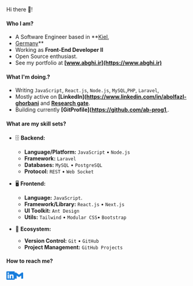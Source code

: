 Hi there 👋!

#### Who I am?

- A Software Engineer based in **[Kiel](https://en.wikipedia.org/wiki/Kiel),
- [Germany](https://en.wikipedia.org/wiki/Germany)**
- Working as **Front-End Developer II**
- Open Source enthusiast.
- See my portfolio at **[www.abghi.ir](https://www.abghi.ir)**

#### What I'm doing.?

- Writing  `JavaScript`, `React.js`, `Node.js`, `MySQL`,`PHP`, `Laravel`,
- Mostly active on **[LinkedIn](https://www.linkedin.com/in/abolfazl-ghorbani** and **[Research gate](https://researchgate.net/profile/Abolfazl-Ghorbani-2)**.
- Building currently **[GitProfile](https://github.com/ab-prog1**,.


#### What are my skill sets?

- 🗄️ **Backend:**

  - **Language/Platform:**  `JavaScript` • `Node.js`
  - **Framework:** `Laravel` 
  - **Databases:** `MySQL` • `PostgreSQL`
  - **Protocol:** `REST` • `Web Socket`

- 🖥 **Frontend:**

  - **Language:** `JavaScript`.
  - **Framework/Library:** `React.js` • `Next.js` 
  - **UI Toolkit:** `Ant Design` 
  - **Utils:** `Tailwind` • `Modular CSS`• `Bootstrap`

- 🎡 **Ecosystem:**
  - **Version Control:** `Git` • `GitHub`
  - **Project Management:** `GitHub Projects` 

#### How to reach me?

<a href="https://www.linkedin.com/in/abolfazl-ghorbani">
  <img align="left" alt="LinkedIn" width="22px" src="./assets/linkedin.svg" />
</a>
<a href="mailto:ab.ghorbani28@gmail.com">
  <img align="left" alt="Mail" width="22px" src="./assets/gmail.svg" />
</a>

<br/>
<br/>
<br/>



